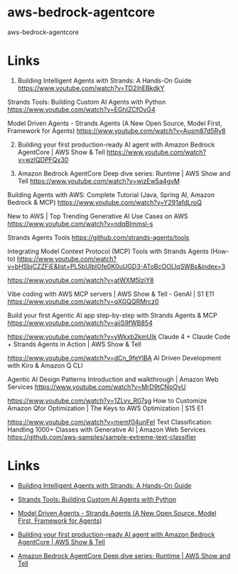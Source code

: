 # aws-bedrock-agentcore
aws-bedrock-agentcore






# Links

1. Building Intelligent Agents with Strands: A Hands-On Guide
https://www.youtube.com/watch?v=TD2ihEBkdkY

Strands Tools: Building Custom AI Agents with Python
https://www.youtube.com/watch?v=EGhIZCfOvG4

Model Driven Agents - Strands Agents (A New Open Source, Model First, Framework for Agents)
https://www.youtube.com/watch?v=Ausm87d5Ry8


2. Building your first production-ready AI agent with Amazon Bedrock AgentCore | AWS Show & Tell
https://www.youtube.com/watch?v=wzIQDPFQx30



3. Amazon Bedrock AgentCore Deep dive series: Runtime | AWS Show and Tell 
https://www.youtube.com/watch?v=wizEw5a4gvM


Building Agents with AWS: Complete Tutorial (Java, Spring AI, Amazon Bedrock & MCP)
https://www.youtube.com/watch?v=Y291afdLroQ

New to AWS | Top Trending Generative AI Use Cases on AWS
https://www.youtube.com/watch?v=ndqBImmsl-s

Strands Agents Tools
https://github.com/strands-agents/tools

Integrating Model Context Protocol (MCP) Tools with Strands Agents (How-to)
https://www.youtube.com/watch?v=bHSbjCZZFjE&list=PL5bUlblGfe0K0uUGD3-AToBcOOLIqSWBs&index=3

https://www.youtube.com/watch?v=atWXM5lziY8

Vibe coding with AWS MCP servers | AWS Show & Tell - GenAI | S1 E11
https://www.youtube.com/watch?v=qXGQQRMrcz0

Build your first Agentic AI app step-by-step with Strands Agents & MCP
https://www.youtube.com/watch?v=aijS9fWB854


https://www.youtube.com/watch?v=yWkxb2kmUIk
Claude 4 + Claude Code + Strands Agents in Action | AWS Show & Tell


https://www.youtube.com/watch?v=dCn_9feYlBA
AI Driven Development with Kiro & Amazon Q CLI

Agentic AI Design Patterns Introduction and walkthrough | Amazon Web Services
https://www.youtube.com/watch?v=MrD9tCNpOvU


https://www.youtube.com/watch?v=1ZLvv_R07sg
How to Customize Amazon Qfor Optimization | The Keys to AWS Optimization | S15 E1

https://www.youtube.com/watch?v=memf04unFeI
Text Classification: Handling 1000+ Classes with Generative AI | Amazon Web Services    
https://github.com/aws-samples/sample-extreme-text-classifier

# Links

- [Building Intelligent Agents with Strands: A Hands-On Guide](https://www.youtube.com/watch?v=TD2ihEBkdkY)

- [Strands Tools: Building Custom AI Agents with Python](https://www.youtube.com/watch?v=EGhIZCfOvG4)

- [Model Driven Agents - Strands Agents (A New Open Source, Model First, Framework for Agents)](https://www.youtube.com/watch?v=Ausm87d5Ry8)

- [Building your first production-ready AI agent with Amazon Bedrock AgentCore | AWS Show & Tell](https://www.youtube.com/watch?v=wzIQDPFQx30)

- [Amazon Bedrock AgentCore Deep dive series: Runtime | AWS Show and Tell](https://www.youtube.com/watch?v=wizEw5a4gvM)